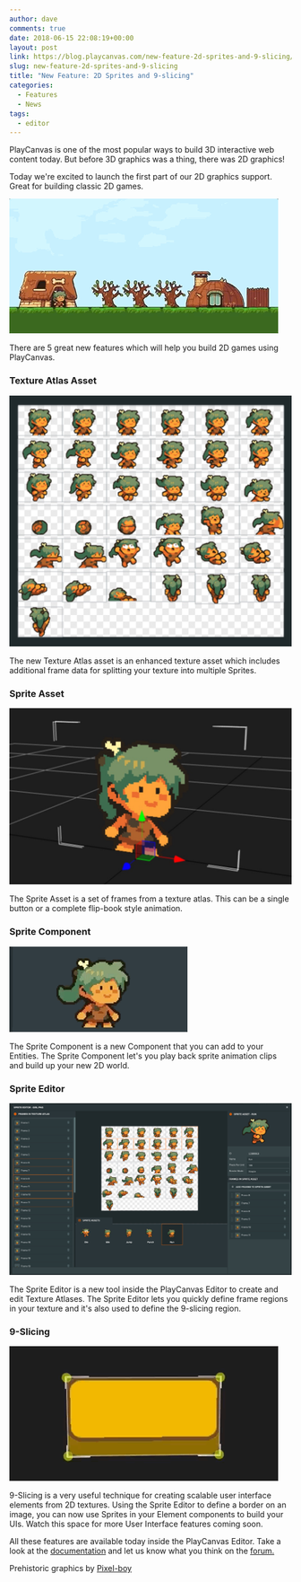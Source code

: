 ```yaml
---
author: dave
comments: true
date: 2018-06-15 22:08:19+00:00
layout: post
link: https://blog.playcanvas.com/new-feature-2d-sprites-and-9-slicing/
slug: new-feature-2d-sprites-and-9-slicing
title: "New Feature: 2D Sprites and 9-slicing"
categories:
  - Features
  - News
tags:
  - editor
---
```


PlayCanvas is one of the most popular ways to build 3D interactive web content today. But before 3D graphics was a thing, there was 2D graphics!

Today we're excited to launch the first part of our 2D graphics support. Great for building classic 2D games.

![Sprite Game](/assets/media/sprite-game.gif)

There are 5 great new features which will help you build 2D games using PlayCanvas.

### Texture Atlas Asset

![Texture Atlas](/assets/media/texture-atlas.jpg)

The new Texture Atlas asset is an enhanced texture asset which includes additional frame data for splitting your texture into multiple Sprites.

### Sprite Asset

![Sprite](/assets/media/editor-sprite.jpg)

The Sprite Asset is a set of frames from a texture atlas. This can be a single button or a complete flip-book style animation.

### Sprite Component

![Run Animation](/assets/media/sprite-run.gif)

The Sprite Component is a new Component that you can add to your Entities. The Sprite Component let's you play back sprite animation clips and build up your new 2D world.

### Sprite Editor

![Sprite Editor](/assets/media/sprite-editor.jpg)

The Sprite Editor is a new tool inside the PlayCanvas Editor to create and edit Texture Atlases. The Sprite Editor lets you quickly define frame regions in your texture and it's also used to define the 9-slicing region.

### 9-Slicing

![Resize Button](/assets/media/button-resize.gif)

9-Slicing is a very useful technique for creating scalable user interface elements from 2D textures. Using the Sprite Editor to define a border on an image, you can now use Sprites in your Element components to build your UIs. Watch this space for more User Interface features coming soon.

All these features are available today inside the PlayCanvas Editor. Take a look at the [documentation](https://developer.playcanvas.com/en/user-manual/2D/) and let us know what you think on the [forum.](https://forum.playcanvas.com)

Prehistoric graphics by [Pixel-boy](https://twitter.com/2pblog1)
